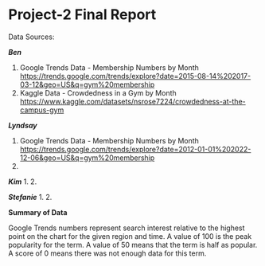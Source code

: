 # Project-2 Final Report

Data Sources:

***Ben***

1. Google Trends Data - Membership Numbers by Month https://trends.google.com/trends/explore?date=2015-08-14%202017-03-12&geo=US&q=gym%20membership
2. Kaggle Data - Crowdedness in a Gym by Month https://www.kaggle.com/datasets/nsrose7224/crowdedness-at-the-campus-gym

***Lyndsay***
1. Google Trends Data - Membership Numbers by Month https://trends.google.com/trends/explore?date=2012-01-01%202022-12-06&geo=US&q=gym%20membership
2. 

***Kim***
1.
2.

***Stefanie***
1.
2.

**Summary of Data**

Google Trends numbers represent search interest relative to the highest point on the chart for the given region and time. A value of 100 is the peak popularity for the term. A value of 50 means that the term is half as popular. A score of 0 means there was not enough data for this term.
